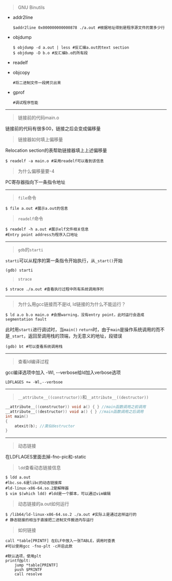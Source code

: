 > GNU Binutils

- addr2line

  ```shell
  $addr2line 0x000000000000878 ./a.out #根据地址得到是程序源文件的第多少行
  ```

- objdump

  ```shell
  $ objdump -d a.out | less #反汇编a.out的text section
  $ objdump -D b.o #反汇编b.o的所有段

- readelf

- objcopy

  ```shell
  #将二进制文件一段拷贝出来
  ```

- gprof

  ```shell
  #调试程序性能
  ```

---

> 链接前的代码main.o

链接前的代码有很多00，链接之后会变成偏移量

> 链接器如何填上偏移量

Relocation section的表帮助链接器填上上述偏移量

```shell
$ readelf -a main.o #采用readelf可以看到该信息
```

> 为什么偏移量要-4

PC寄存器指向下一条指令地址

---

> `file`命令

```shell
$ file a.out #展示a.out的信息
```

> `readelf`命令

```shell
$ readelf -h a.out #展示elf文件相关信息
#Entry point address为程序入口地址
```

---

> `gdb`的`starti`

`starti`可以从程序的第一条指令开始执行，从`_start()`开始

```shell
(gdb) starti
```

> `strace`

```shell
$ strace ./a.out #查看执行过程中所有系统调用序列
```
---
> 为什么用gcc链接而不是ld, ld链接的为什么不能运行？

```shell
$ ld a.o b.o main.o #会报warning，没有entry point，此时运行会造成segmentation fault
```

此时用`starti`进行调试时，当`main()` `return`时，由于`main`是操作系统调用的而不是`_start`，返回至调用栈的顶端，为无意义的地址，段错误

```shell
(gdb) bt #可以查看系统调用栈
```

---

> 查看ld编译过程

gcc编译选项中加入 -Wl, --verbose给ld加入verbose选项

```
LDFLAGES += -Wl,--verbsoe
```

---

> `__attribute__((constructor))`和`__attribute__((destructor))`

```c
__attribute__((constructor)) void a() { } //main函数调用之前调用
__attribute__((destructor)) void a() { } //main函数调用之后调用
int main() 
{
    atexit(b); //类似destructor
}
```

---

> 动态链接

在LDFLAGES里面去掉-fno-pic和-static

> `ldd`查看动态链接信息

```shell
$ ldd a.out
#lbc.so.6是libc的动态链接库
#ld-linux-x86-64.so.2是解释器
$ vim $(which ldd) #ldd是一个脚本，可以通过vim编辑
```

> 动态链接的a.out如何运行

```shell
$ /lib64/ld-linux-x86-64.so.2 ./a.out #实际上是通过这样运行的
# 静态链接的相当于直接把二进制文件搬进内存运行
```

> 如何链接

```assembly
call *table[PRINTF] 在ELF中放入一张TABLE，调用时查表
#可以使用gcc -fno-plt -c开启此款
```

```assembly
#默认选项，使用plt
printf@plt:
	jump *table[PRINTF]
	push $PRINTF
	call resolve
```

